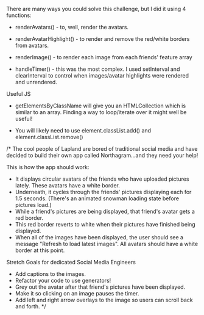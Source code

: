 There are many ways you could solve this challenge, but I did it using 4 functions:

- renderAvatars() - to, well, render the avatars.

- renderAvatarHighlight() - to render and remove the red/white borders from avatars.

- renderImage() - to render each image from each friends' feature array

- handleTimer() - this was the most complex. I used setInterval and clearInterval to control when images/avatar highlights were rendered and unrendered.

Useful JS

- getElementsByClassName will give you an HTMLCollection which is similar to an array. Finding a way to loop/iterate over it might well be useful!

- You will likely need to use element.classList.add() and element.classList.remove()

/*
The cool people of Lapland are bored of traditional social media and have decided to build their own app called Northagram...and they need your help!

This is how the app should work:
- It displays circular avatars of the friends who have uploaded pictures lately. These avatars have a white border.
- Underneath, it cycles through the friends' pictures displaying each for 1.5 seconds. (There's an animated snowman loading state before pictures load.)
- While a friend's pictures are being displayed, that friend's avatar gets a red border.
- This red border reverts to white when their pictures have finished being displayed.
- When all of the images have been displayed, the user should see a message "Refresh to load latest images". All avatars should have a white border at this point.

Stretch Goals for dedicated Social Media Engineers

- Add captions to the images.
- Refactor your code to use generators!
- Grey out the avatar after that friend's pictures have been displayed.
- Make it so clicking on an image pauses the timer.
- Add left and right arrow overlays to the image so users can scroll back and forth.
*/
